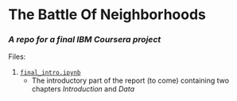 # The Battle Of Neighborhoods
### *A repo for a final IBM Coursera project*

Files:
1. [`final_intro.ipynb`](final_intro.ipynb)
   * The introductory part of the report (to come) containing two chapters *Introduction* and *Data*
